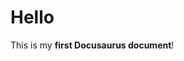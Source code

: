 <!-- ---
sidebar_label: 'Hi!'
sidebar_position: 3
--- -->
# Hello

This is my **first Docusaurus document**!
